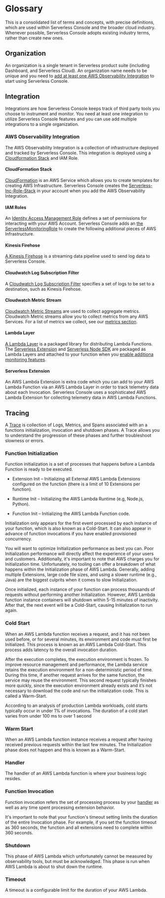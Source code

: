 <!--
title: Glossary
menuText: Glossary
description: 
menuOrder: 4
-->

# Glossary
This is a consolidated list of terms and concepts, with precise definitions, which are used within Serverless Console and the broader cloud industry.  Whenever possible, Serverless Console adopts existing industry terms, rather than create new ones.

## Organization
An organization is a single tenant in Serverless product suite (including  Dashboard, and Serverless Cloud). An organization name needs to be unique and you need to [add at least one AWS Observability Integration](./instrumentation/index.md#adding-the-aws-observability-integration) to start using Serverless Console. 

## Integration
Integrations are how Serverless Console keeps track of third party tools you choose to instrument and monitor. You need at least one integration to utilize Serverless Console features and you can use add multiple integrations to a single organization. 

### AWS Observability Integration
The AWS Observability Integration is a collection of infrastructure deployed and tracked by Serverless Console.  This integration is deployed using a [Cloudformation Stack](#cloudformation-stack) and IAM Role. 

#### CloudFormation Stack
[CloudFormation](https://docs.aws.amazon.com/AWSCloudFormation/latest/UserGuide/Welcome.html) is an AWS Service which allows you to create templates for creating AWS Infrastructure. Serverless Console creates the [Serverless-Inc-Role-Stack](../instrumentation/aws/iam-role-cfn-template.yaml) in your account when you add the AWS Observability Integration.

#### IAM Roles
An [Identity Access Management Role](https://docs.aws.amazon.com/IAM/latest/UserGuide/id_roles.html) defines a set of permissions for interacting with your AWS Account. Serverless Console adds an [the ServerlessMonitoringRole](../instrumentation/aws/iam-role-cfn-template.yaml) to create the following additional pieces of AWS Infrastructure. 

#### Kinesis Firehose
[A Kinesis Firehose](https://aws.amazon.com/kinesis/data-firehose/) is a streaming data pipeline used to send log data to Serverless Console. 

#### Cloudwatch Log Subscription Filter
A [Cloudwatch Log Subscription Filter](https://docs.aws.amazon.com/AmazonCloudWatch/latest/logs/SubscriptionFilters.html) specifies a set of logs to be set to a destination, such as Kinesis Firehose. 

#### Cloudwatch Metric Stream
[Cloudwatch Metric Streams](https://docs.aws.amazon.com/AmazonCloudWatch/latest/monitoring/CloudWatch-Metric-Streams.html) are used to collect aggregate metrics. Cloudwatch Metric streams allow you to collect metrics from any AWS Services. For a list of metrics we collect, see our [metrics section](./product/metrics.md).

#### Lambda Layer
[A Lambda Layer](https://docs.aws.amazon.com/lambda/latest/dg/configuration-layers.html) is a packaged library for distributing Lambda Functions. The [Serverless Extension](./instrumentation/data-sources.md#extensions) and [Serverless Node SDK](./instrumentation/data-sources.md#serverless-node-sdk-internal-extension) are packaged as Lambda Layers and attached to your function when you [enable additiona monitoring features](./instrumentation/enabling-logs-traces.md).

#### Serverless Extension
An AWS Lambda Extension is extra code which you can add to your AWS Lambda Function via an AWS Lambda Layer in order to track telemetry data about each Invocation.  Serverless Console uses a sophisticated AWS Lambda Extension for collecting telemetry data in AWS Lambda Functions.


## Tracing
A [Trace](./product/traces.md) is collection of Logs, Metrics, and Spans associated with an a functions initialization, invocation and shutdown phases. A Trace allows you to understand the progression of these phases and further troubleshoot slowness or errors.

### Function Initialization
Function initialization is a set of processes that happens before a Lambda Function is ready to be executed. 

* Extension Init – Initializing all External AWS Lambda Extensions configured on the function (there is a limit of 10 Extensions per function).

* Runtime Init – Initializing the AWS Lambda Runtime (e.g, Node.js, Python).

* Function Init – Initializing the AWS Lambda Function code.

Initialization only appears for the first event processed by each instance of your function, which is also known as a Cold-Start. It can also appear in advance of function invocations if you have enabled provisioned concurrency.

You will want to optimize Initialization performance as best you can. Poor Initialization performance will directly affect the experience of your users and customers. Additionally, it's important to note that AWS charges you for Initialization time. Unfortunately, no tooling can offer a breakdown of what happens within the Initialization phase of AWS Lambda. Generally, adding multiple Extensions, large code file sizes, and using a slower runtime (e.g., Java) are the biggest culprits when it comes to slow Initialization.

Once initialized, each instance of your function can process thousands of requests without performing another Initialization. However, AWS Lambda function instance containers will shutdown within 5-15 minutes of inactivity. After that, the next event will be a Cold-Start, causing Initialization to run again.

### Cold Start
When an AWS Lambda function receives a request, and it has not been used before, or for several minutes, its environment and code must first be Initialized.  This process is known as an AWS Lambda Cold-Start.  This process adds latency to the overall invocation duration.

After the execution completes, the execution environment is frozen. To improve resource management and performance, the Lambda service retains the execution environment for a non-deterministic period of time. During this time, if another request arrives for the same function, the service may reuse the environment. This second request typically finishes more quickly, since the execution environment already exists and it’s not necessary to download the code and run the initialization code. This is called a Warm-Start.

According to an analysis of production Lambda workloads, cold starts typically occur in under 1% of invocations. The duration of a cold start varies from under 100 ms to over 1 second

### Warm Start
When an AWS Lambda function instance receives a request after having received previous requests within the last few minutes. The Initialization phase does not happen and this is known as a Warm-Start.


### Handler
The handler of an AWS Lambda function is where your business logic resides.

### Function Invocation
Function invocation refers the set of processing process by your [handler](#handler) as well as any time spent processing extension behavior. 

It's important to note that your function's timeout setting limits the duration of the entire Invocation phase. For example, if you set the function timeout as 360 seconds, the function and all extensions need to complete within 360 seconds.

### Shutdown
This phase of AWS Lambda which unfortunately cannot be measured by observability tools, but must be acknowledged.  This phase is run when AWS Lambda is about to shut down the runtime.

### Timeout
A timeout is a configurable limit for the duration of your AWS Lambda.










